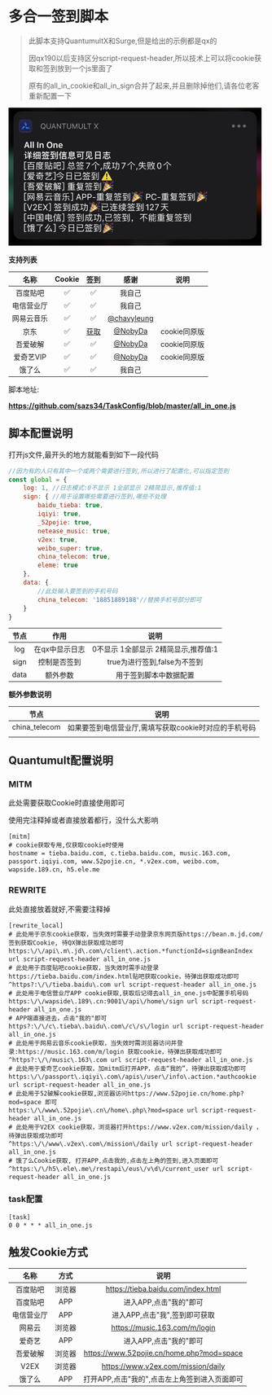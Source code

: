 # 多合一签到脚本

> 此脚本支持QuantumultX和Surge,但是给出的示例都是qx的
>
> 因qx190以后支持区分script-request-header,所以技术上可以将cookie获取和签到放到一个js里面了
>
> 原有的all_in_cookie和all_in_sign合并了起来,并且删除掉他们,请各位老客重新配置一下

<img src="assets/all_in_one.jpg" style="zoom:60%;" />

**支持列表**

|    名称    | Cookie |                             签到                             |                     感谢                     |     说明     |
| :--------: | :----: | :----------------------------------------------------------: | :------------------------------------------: | :----------: |
|  百度贴吧  |   ✅    |                              ✅                               |                    我自己                    |              |
| 电信营业厅 |   ✅    |                              ✅                               |                    我自己                    |              |
| 网易云音乐 |   ✅    |                              ✅                               | [@chavyleung](https://github.com/chavyleung) |              |
|    京东    |   ✅    | [获取](https://github.com/NobyDa/Script/blob/master/JD-DailyBonus/JD_DailyBonus.js) |     [@NobyDa](https://github.com/NobyDa)     | cookie同原版 |
|  吾爱破解  |   ✅    |                              ✅                               |     [@NobyDa](https://github.com/NobyDa)     | cookie同原版 |
| 爱奇艺VIP  |   ✅    |                              ✅                               |     [@NobyDa](https://github.com/NobyDa)     | cookie同原版 |
|   饿了么   |   ✅    |                              ✅                               |                    我自己                    |              |

脚本地址:

**https://github.com/sazs34/TaskConfig/blob/master/all_in_one.js**

## 脚本配置说明

打开js文件,最开头的地方就能看到如下一段代码

```javascript
//因为有的人只有其中一个或两个需要进行签到,所以进行了配置化,可以指定签到
const global = {
    log: 1, //日志模式:0不显示 1全部显示 2精简显示,推荐值:1
    sign: { //用于设置哪些需要进行签到,哪些不处理
        baidu_tieba: true,
        iqiyi: true,
        _52pojie: true,
        netease_music: true,
        v2ex: true,
        weibo_super: true,
        china_telecom: true,
        eleme: true
    },
    data: {
        //此处输入要签到的手机号码
        china_telecom: '18851889188'//替换手机号部分即可
    }
}
```

| 节点 |      作用      |                 说明                 |
| :--: | :------------: | :----------------------------------: |
| log  | 在qx中显示日志 | 0不显示 1全部显示 2精简显示,推荐值:1 |
| sign |  控制是否签到  |     true为进行签到,false为不签到     |
| data |    额外参数    |        用于签到脚本中数据配置        |

**额外参数说明**

|     节点      |                         说明                          |
| :-----------: | :---------------------------------------------------: |
| china_telecom | 如果要签到电信营业厅,需填写获取cookie时对应的手机号码 |
|               |                                                       |

## Quantumult配置说明

### MITM

此处需要获取Cookie时直接使用即可

使用完注释掉或者直接放着都行，没什么大影响

```
[mitm]
# cookie获取专用,仅获取cookie时使用
hostname = tieba.baidu.com, c.tieba.baidu.com, music.163.com, passport.iqiyi.com, www.52pojie.cn, *.v2ex.com, weibo.com, wapside.189.cn, h5.ele.me
```
### REWRITE

此处直接放着就好,不需要注释掉

```
[rewrite_local]
# 此处用于京东cookie获取，当失效时需要手动登录京东网页版https://bean.m.jd.com/ 签到获取Cookie, 待QX弹出获取成功即可
https:\/\/api\.m\.jd\.com\/client\.action.*functionId=signBeanIndex url script-request-header all_in_one.js
# 此处用于百度贴吧cookie获取，当失效时需手动登录https://tieba.baidu.com/index.html贴吧获取cookie，待弹出获取成功即可
^https?:\/\/tieba.baidu\.com url script-request-header all_in_one.js
# 此处用于电信营业厅APP cookie获取,获取后记得去all_in_one.js中配置手机号码
https:\/\/wapside\.189\.cn:9001\/api\/home\/sign url script-request-header all_in_one.js
# APP端直接进去，点击"我的"即可
https?:\/\/c\.tieba\.baidu\.com\/c\/s\/login url script-request-header all_in_one.js
# 此处用于网易云音乐cookie获取，当失效时需浏览器访问并登录:https://music.163.com/m/login 获取cookie，待弹出获取成功即可
^https?:\/\/music\.163\.com url script-request-header all_in_one.js
# 此处用于爱奇艺cookie获取，加mitm后打开APP，点击“我的”，待弹出获取成功即可
https:\/\/passport\.iqiyi\.com\/apis\/user\/info\.action.*authcookie url script-request-header all_in_one.js
# 此处用于52破解cookie获取,浏览器访问https://www.52pojie.cn/home.php?mod=space 即可
https:\/\/www\.52pojie\.cn\/home\.php\?mod=space url script-request-header all_in_one.js
# 此处用于V2EX cookie获取，浏览器打开https://www.v2ex.com/mission/daily ，待弹出获取成功即可
^https:\/\/www\.v2ex\.com\/mission\/daily url script-request-header all_in_one.js
# 饿了么Cookie获取, 打开APP,点击我的,点击左上角的签到,进入页面即可
^https:\/\/h5\.ele\.me\/restapi\/eus\/v\d\/current_user url script-request-header all_in_one.js

```

### task配置

```
[task]
0 0 * * * all_in_one.js
```

## 触发Cookie方式

|    名称    |  方式  |                     说明                      |
| :--------: | :----: | :-------------------------------------------: |
|  百度贴吧  | 浏览器 |      https://tieba.baidu.com/index.html       |
|  百度贴吧  |  APP   |            进入APP,点击"我的"即可             |
| 电信营业厅 |  APP   |         进入APP,点击"我",签到即可获取         |
|   网易云   | 浏览器 |         https://music.163.com/m/login         |
|   爱奇艺   |  APP   |            进入APP,点击"我的"即可             |
|  吾爱破解  | 浏览器 |   https://www.52pojie.cn/home.php?mod=space   |
|    V2EX    | 浏览器 |      https://www.v2ex.com/mission/daily       |
|   饿了么   |  APP   | 打开APP,点击"我的",点击左上角签到进入页面即可 |